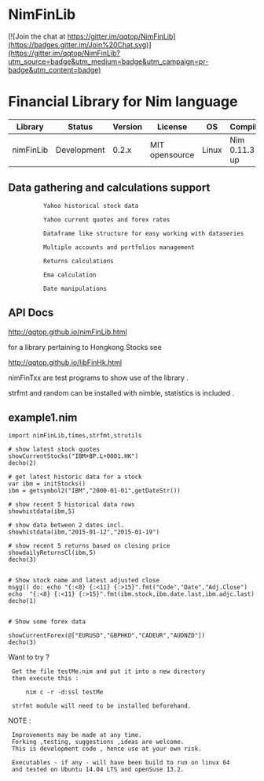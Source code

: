 # NimFinLib

[![Join the chat at https://gitter.im/qqtop/NimFinLib](https://badges.gitter.im/Join%20Chat.svg)](https://gitter.im/qqtop/NimFinLib?utm_source=badge&utm_medium=badge&utm_campaign=pr-badge&utm_content=badge)

Financial Library for Nim language
==================================

| Library    | Status      | Version | License        | OS     | Compiler       |
|------------|-------------|---------|----------------|--------|----------------|
| nimFinLib  | Development | 0.2.x   | MIT opensource | Linux  | Nim 0.11.3 up  |



Data gathering and calculations support 
----------------------------------------

              Yahoo historical stock data
              
              Yahoo current quotes and forex rates
              
              Dataframe like structure for easy working with dataseries
              
              Multiple accounts and portfolios management
              
              Returns calculations
              
              Ema calculation
              
              Date manipulations
              
              
              
              
API Docs
--------

http://qqtop.github.io/nimFinLib.html

for a library pertaining to Hongkong Stocks see

http://qqtop.github.io/libFinHk.html


nimFinTxx are test programs to show use of the library .

strfmt and random can be installed with nimble, statistics is included .


example1.nim 
------------

```nimrod         
import nimFinLib,times,strfmt,strutils

# show latest stock quotes
showCurrentStocks("IBM+BP.L+0001.HK")
decho(2)

# get latest historic data for a stock
var ibm = initStocks()
ibm = getsymbol2("IBM","2000-01-01",getDateStr())

# show recent 5 historical data rows
showhistdata(ibm,5)

# show data between 2 dates incl.
showhistdata(ibm,"2015-01-12","2015-01-19")

# show recent 5 returns based on closing price
showdailyReturnsCl(ibm,5)     
decho(3)


# Show stock name and latest adjusted close
msgg() do: echo "{:<8} {:<11} {:>15}".fmt("Code","Date","Adj.Close") 
echo  "{:<8} {:<11} {:>15}".fmt(ibm.stock,ibm.date.last,ibm.adjc.last)
decho(1)


# Show some forex data

showCurrentForex(@["EURUSD","GBPHKD","CADEUR","AUDNZD"])
decho(3)

```


Want to try ? 

     Get the file testMe.nim and put it into a new directory
     then execute this :
              
         nim c -r -d:ssl testMe
       
     strfmt module will need to be installed beforehand. 
     

NOTE : 
  
     Improvements may be made at any time.              
     Forking ,testing, suggestions ,ideas are welcome.
     This is development code , hence use at your own risk.
     
     Executables - if any - will have been build to run on linux 64
     and tested on Ubuntu 14.04 LTS and openSuse 13.2.
              
              
              
              
